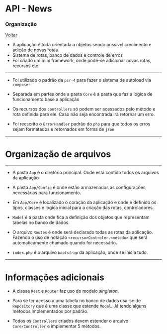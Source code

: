 # API - News

### Organização

[Voltar](../README.md)

-   A aplicação é toda orientada a objetos sendo possível crecimento e adição de novas rotas
-   Sistema de rotas, banco de dados e controle de erros
-   Foi criado um mini framework, onde pode-se adicionar novas rotas, recursos etc.

---

-   Foi utilizado o padrão da `psr-4` para fazer o sistema de autoload via `composer`

-   Separada em partes onde a pasta `Core` é a pasta que faz a lógica de funcionamento base a aplicação

-   Os recursos dos `controllers` só podem ser acessados pelo método e rota definida para ele. Caso não seja encontrada ira retornar um erro.

-   Foi reescrito o `ErrorHandler` padrão do `php` para que todos os erros sejam formatados e retornados em forma de `json`

---

# Organização de arquivos

---

-   A pasta `App` é o diretório principal. Onde está contido todos os arquivos da aplicação

-   A pasta `App/Config` é onde estão armazenados as configurações necessárias para funcionamento.

-   Em `App/Core` é localizado o coração da aplicação e onde é definido os tipos, classes e lógica inicial para a criação das rotas, controladores.

-   `Model` é a pasta onde fica a definição dos objetos que representam tabelas no banco de dados.

-   O arquivo `Routes` é onde será declarado todas as rotas da aplicação. Fazendo o uso de notação `<recurso>Controler.<método>` que será automaticamente chamado quando for necessário.

-   `index.php` é o arquivo _`bootstrap`_ da aplicação, onde se inicia tudo.

---

# Informações adicionais

-   A classe `Rest` e `Router` faz uso do modelo _singleton_.

-   Para se ter acesso a uma tabela no banco de dados usa-se de `Repository` que é uma classe que estende `Model`. Já tendo alguns métodos implementados por padrão.

-   Todos os `Controllers` criados devem estender o arquivo `Core/Controller` e implementar 5 métodos.
